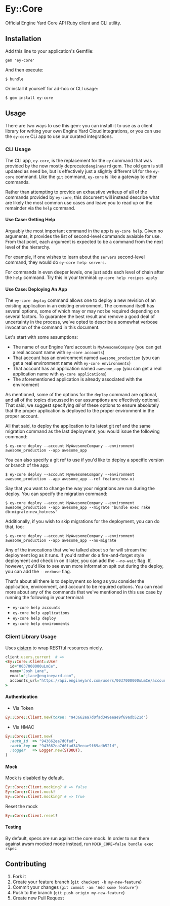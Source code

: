 # Ey::Core #

Official Engine Yard Core API Ruby client and CLI utility.

## Installation ##

Add this line to your application's Gemfile:

    gem 'ey-core'

And then execute:

    $ bundle

Or install it yourself for ad-hoc or CLI usage:

    $ gem install ey-core

## Usage ##

There are two ways to use this gem: you can install it to use as a client library for writing your own Engine Yard Cloud integrations, or you can use the `ey-core` CLi app to use our curated integrations.

### CLI Usage ###

The CLI app, `ey-core`, is the replacement for the `ey` command that was provided by the now mostly deprecated`engineyard` gem. The old gem is still updated as need be, but is effectively just a slightly different UI for the `ey-core` command.
Like the `git` command, `ey-core` is like a gateway to other commands.

Rather than attempting to provide an exhaustive writeup of all of the commands provided by `ey-core`, this document will instead describe what are likely the most common use cases and leave you to read up on the remainder via the `help` command.

#### Use Case: Getting Help ####

Arguably the most important command in the app is `ey-core help`. Given no arguments, it provides the list of second-level commands avaiable for use. From that point, each argument is expected to be a command from the next level of the hierarchy.

For example, if one wishes to learn about the `servers` second-level command, they would do `ey-core help servers`.

For commands in even deeper levels, one just adds each level of chain after the `help` command. Try this in your terminal: `ey-core help recipes apply`

#### Use Case: Deploying An App ####

The `ey-core deploy` command allows one to deploy a new revision of an existing application in an existing environment. The command itself has several options, some of which may or may not be required depending on several factors. To guarantee the best result and remove a good deal of uncertainty in the process, we've opted to describe a somewhat verbose invocation of the command in this document.

Let's start with some assumptions:

* The name of our Engine Yard account is `MyAwesomeCompany` (you can get a real account name with `ey-core accounts`)
* That account has an environment named `awesome_production` (you can get a real environment name with `ey-core environments`)
* That account has an application named `awesome_app` (you can get a real application name with `ey-core applications`)
* The aforementioned application is already associated with the environment

As mentioned, some of the options for the `deploy` command are optional, and all of the topics discussed in our assumptions are effectively optional. That said, we suggest specifying *all* of these options to ensure absolutely that the proper application is deployed to the proper environment in the proper account.

All that said, to deploy the application to its latest git ref and the same migration command as the last deployment, you would issue the following command:

`$ ey-core deploy --account MyAwesomeCompany --environment awesome_production --app awesome_app`

You can also specify a git ref to use if you'd like to deploy a specific version or branch of the app:

`$ ey-core deploy --account MyAwesomeCompany --environment awesome_production --app awesome_app --ref feature/new-ui`

Say that you want to change the way your migrations are run during the deploy. You can specify the migration command:

`$ ey-core deploy --account MyAwesomeCompany --environment awesome_production --app awesome_app --migrate 'bundle exec rake db:migrate:new_hotness'`

Additionally, if you wish to skip migrations for the deployment, you can do that, too:

`$ ey-core deploy --account MyAwesomeCompany --environment awesome_production --app awesome_app --no-migrate`

Any of the invocations that we've talked about so far will stream the deployment log as it runs. If you'd rather do a fire-and-forget style deployment and check in on it later, you can add the `--no-wait` flag. If, however, you'd like to see even more information spit out during the deploy, you can add the `--verbose` flag.

That's about all there is to deployment so long as you consider the application, environment, and account to be required options. You can read more about any of the commands that we've mentioned in this use case by running the following in your terminal:

* `ey-core help accounts`
* `ey-core help applications`
* `ey-core help deploy`
* `ey-core help environments`

### Client Library Usage ###

Uses [cistern](https://github.com/lanej/cistern) to wrap RESTful resources nicely.

```ruby
client.users.current  # =>
<Ey::Core::Client::User
  id="0037000000uLmCe",
  name="Josh Lane",
  email="jlane@engineyard.com",
  accounts_url="https://api.engineyard.com/users/0037000000uLmCe/accounts"
>
```

#### Authentication ####

* Via Token

```ruby
Ey::Core::Client.new(token: "943662ea7d0fad349eeae9f69adb521d")
```

* Via HMAC

```ruby
Ey::Core::Client.new(
  :auth_id  => "943662ea7d0fad",
  :auth_key => "943662ea7d0fad349eeae9f69adb521d",
  :logger   => Logger.new(STDOUT),
)
```

#### Mock ####

Mock is disabled by default.

```ruby
Ey::Core::Client.mocking? # => false
Ey::Core::Client.mock!
Ey::Core::Client.mocking? # => true
```

Reset the mock

```ruby
Ey::Core::Client.reset!
```

#### Testing ####

By default, specs are run against the core mock. In order to run them against awsm mocked mode instead, run `MOCK_CORE=false bundle exec rspec`


## Contributing

1. Fork it
2. Create your feature branch (`git checkout -b my-new-feature`)
3. Commit your changes (`git commit -am 'Add some feature'`)
4. Push to the branch (`git push origin my-new-feature`)
5. Create new Pull Request
